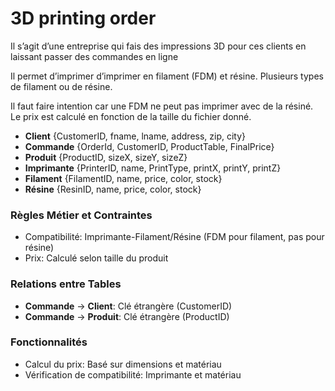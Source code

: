 # 3D printing order

Il s’agit d’une entreprise qui fais des impressions 3D pour ces clients en laissant passer des commandes en ligne

Il permet d’imprimer d’imprimer en filament (FDM) et résine. Plusieurs types de filament ou de résine.

Il faut faire intention car une FDM ne peut pas imprimer avec de la résiné. Le prix est calculé en fonction de la taille du fichier donné.

- **Client** {CustomerID, fname, lname, address, zip, city}
- **Commande** {OrderId, CustomerID, ProductTable, FinalPrice}
- **Produit** {ProductID, sizeX, sizeY, sizeZ}
- **Imprimante** {PrinterID, name, PrintType, printX, printY, printZ}
- **Filament** {FilamentID, name, price, color, stock}
- **Résine** {ResinID, name, price, color, stock}

### **Règles Métier et Contraintes**

- Compatibilité: Imprimante-Filament/Résine (FDM pour filament, pas pour résine)
- Prix: Calculé selon taille du produit

### **Relations entre Tables**

- **Commande** → **Client**: Clé étrangère (CustomerID)
- **Commande** → **Produit**: Clé étrangère (ProductID)

### **Fonctionnalités**

- Calcul du prix: Basé sur dimensions et matériau
- Vérification de compatibilité: Imprimante et matériau